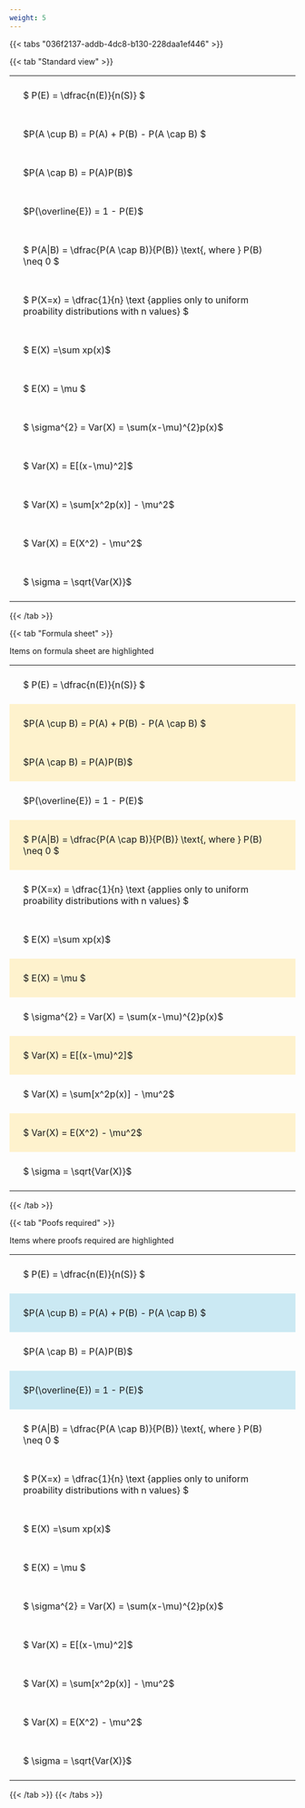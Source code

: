 ```yaml
---
weight: 5
---
```


{{< tabs "036f2137-addb-4dc8-b130-228daa1ef446" >}}

{{< tab "Standard view" >}}

<style type="text/css">
#T_b13de th.col_heading {
  text-align: left;
  font-size: 1em;
}
#T_b13de td {
  text-align: left;
  font-size: 1em;
  padding: 1.5em;
}
</style>
<table id="T_b13de">
  <thead>
  </thead>
  <tbody>
    <tr>
      <td id="T_b13de_row0_col0" class="data row0 col0" >$ P(E) = \dfrac{n(E)}{n(S)} $</td>
    </tr>
    <tr>
      <td id="T_b13de_row1_col0" class="data row1 col0" >$P(A \cup B) = P(A) + P(B) - P(A \cap B) $</td>
    </tr>
    <tr>
      <td id="T_b13de_row2_col0" class="data row2 col0" >$P(A \cap B)  = P(A)P(B)$</td>
    </tr>
    <tr>
      <td id="T_b13de_row3_col0" class="data row3 col0" >$P(\overline{E}) = 1 - P(E)$</td>
    </tr>
    <tr>
      <td id="T_b13de_row4_col0" class="data row4 col0" >$ P(A|B) = \dfrac{P(A \cap B)}{P(B)} \text{, where } P(B) \neq 0 $</td>
    </tr>
    <tr>
      <td id="T_b13de_row5_col0" class="data row5 col0" >$ P(X=x) =  \dfrac{1}{n} 
\text {applies only to uniform proability distributions with n values} $</td>
    </tr>
    <tr>
      <td id="T_b13de_row6_col0" class="data row6 col0" >$ E(X) =\sum xp(x)$</td>
    </tr>
    <tr>
      <td id="T_b13de_row7_col0" class="data row7 col0" >$ E(X) = \mu $</td>
    </tr>
    <tr>
      <td id="T_b13de_row8_col0" class="data row8 col0" >$ \sigma^{2} = Var(X) = \sum(x-\mu)^{2}p(x)$</td>
    </tr>
    <tr>
      <td id="T_b13de_row9_col0" class="data row9 col0" >$ Var(X) = E[(x-\mu)^2]$</td>
    </tr>
    <tr>
      <td id="T_b13de_row10_col0" class="data row10 col0" >$ Var(X) = \sum[x^2p(x)] - \mu^2$</td>
    </tr>
    <tr>
      <td id="T_b13de_row11_col0" class="data row11 col0" >$ Var(X) = E(X^2) - \mu^2$</td>
    </tr>
    <tr>
      <td id="T_b13de_row12_col0" class="data row12 col0" >$ \sigma = \sqrt{Var(X)}$</td>
    </tr>
  </tbody>
</table>
{{< /tab >}}

{{< tab "Formula sheet" >}}

Items on formula sheet are highlighted 
<br>
<style type="text/css">
#T_1d893 th.col_heading {
  text-align: left;
  font-size: 1em;
}
#T_1d893 td {
  text-align: left;
  font-size: 1em;
  padding: 1.5em;
}
#T_1d893_row0_col0, #T_1d893_row3_col0, #T_1d893_row5_col0, #T_1d893_row6_col0, #T_1d893_row8_col0, #T_1d893_row10_col0, #T_1d893_row12_col0 {
  background-color: rgba(0,0,0,0);
}
#T_1d893_row1_col0, #T_1d893_row2_col0, #T_1d893_row4_col0, #T_1d893_row7_col0, #T_1d893_row9_col0, #T_1d893_row11_col0 {
  background-color: rgba(255,194,10, 0.2);
}
</style>
<table id="T_1d893">
  <thead>
  </thead>
  <tbody>
    <tr>
      <td id="T_1d893_row0_col0" class="data row0 col0" >$ P(E) = \dfrac{n(E)}{n(S)} $</td>
    </tr>
    <tr>
      <td id="T_1d893_row1_col0" class="data row1 col0" >$P(A \cup B) = P(A) + P(B) - P(A \cap B) $</td>
    </tr>
    <tr>
      <td id="T_1d893_row2_col0" class="data row2 col0" >$P(A \cap B)  = P(A)P(B)$</td>
    </tr>
    <tr>
      <td id="T_1d893_row3_col0" class="data row3 col0" >$P(\overline{E}) = 1 - P(E)$</td>
    </tr>
    <tr>
      <td id="T_1d893_row4_col0" class="data row4 col0" >$ P(A|B) = \dfrac{P(A \cap B)}{P(B)} \text{, where } P(B) \neq 0 $</td>
    </tr>
    <tr>
      <td id="T_1d893_row5_col0" class="data row5 col0" >$ P(X=x) =  \dfrac{1}{n} 
\text {applies only to uniform proability distributions with n values} $</td>
    </tr>
    <tr>
      <td id="T_1d893_row6_col0" class="data row6 col0" >$ E(X) =\sum xp(x)$</td>
    </tr>
    <tr>
      <td id="T_1d893_row7_col0" class="data row7 col0" >$ E(X) = \mu $</td>
    </tr>
    <tr>
      <td id="T_1d893_row8_col0" class="data row8 col0" >$ \sigma^{2} = Var(X) = \sum(x-\mu)^{2}p(x)$</td>
    </tr>
    <tr>
      <td id="T_1d893_row9_col0" class="data row9 col0" >$ Var(X) = E[(x-\mu)^2]$</td>
    </tr>
    <tr>
      <td id="T_1d893_row10_col0" class="data row10 col0" >$ Var(X) = \sum[x^2p(x)] - \mu^2$</td>
    </tr>
    <tr>
      <td id="T_1d893_row11_col0" class="data row11 col0" >$ Var(X) = E(X^2) - \mu^2$</td>
    </tr>
    <tr>
      <td id="T_1d893_row12_col0" class="data row12 col0" >$ \sigma = \sqrt{Var(X)}$</td>
    </tr>
  </tbody>
</table>
{{< /tab >}}

{{< tab "Poofs required" >}}

Items where proofs required are highlighted 
<br>
<style type="text/css">
#T_bdfe4 th.col_heading {
  text-align: left;
  font-size: 1em;
}
#T_bdfe4 td {
  text-align: left;
  font-size: 1em;
  padding: 1.5em;
}
#T_bdfe4_row0_col0, #T_bdfe4_row2_col0, #T_bdfe4_row4_col0, #T_bdfe4_row5_col0, #T_bdfe4_row6_col0, #T_bdfe4_row7_col0, #T_bdfe4_row8_col0, #T_bdfe4_row9_col0, #T_bdfe4_row10_col0, #T_bdfe4_row11_col0, #T_bdfe4_row12_col0 {
  background-color: rgba(0,0,0,0);
}
#T_bdfe4_row1_col0, #T_bdfe4_row3_col0 {
  background-color: rgba(0,150,200, 0.2);
}
</style>
<table id="T_bdfe4">
  <thead>
  </thead>
  <tbody>
    <tr>
      <td id="T_bdfe4_row0_col0" class="data row0 col0" >$ P(E) = \dfrac{n(E)}{n(S)} $</td>
    </tr>
    <tr>
      <td id="T_bdfe4_row1_col0" class="data row1 col0" >$P(A \cup B) = P(A) + P(B) - P(A \cap B) $</td>
    </tr>
    <tr>
      <td id="T_bdfe4_row2_col0" class="data row2 col0" >$P(A \cap B)  = P(A)P(B)$</td>
    </tr>
    <tr>
      <td id="T_bdfe4_row3_col0" class="data row3 col0" >$P(\overline{E}) = 1 - P(E)$</td>
    </tr>
    <tr>
      <td id="T_bdfe4_row4_col0" class="data row4 col0" >$ P(A|B) = \dfrac{P(A \cap B)}{P(B)} \text{, where } P(B) \neq 0 $</td>
    </tr>
    <tr>
      <td id="T_bdfe4_row5_col0" class="data row5 col0" >$ P(X=x) =  \dfrac{1}{n} 
\text {applies only to uniform proability distributions with n values} $</td>
    </tr>
    <tr>
      <td id="T_bdfe4_row6_col0" class="data row6 col0" >$ E(X) =\sum xp(x)$</td>
    </tr>
    <tr>
      <td id="T_bdfe4_row7_col0" class="data row7 col0" >$ E(X) = \mu $</td>
    </tr>
    <tr>
      <td id="T_bdfe4_row8_col0" class="data row8 col0" >$ \sigma^{2} = Var(X) = \sum(x-\mu)^{2}p(x)$</td>
    </tr>
    <tr>
      <td id="T_bdfe4_row9_col0" class="data row9 col0" >$ Var(X) = E[(x-\mu)^2]$</td>
    </tr>
    <tr>
      <td id="T_bdfe4_row10_col0" class="data row10 col0" >$ Var(X) = \sum[x^2p(x)] - \mu^2$</td>
    </tr>
    <tr>
      <td id="T_bdfe4_row11_col0" class="data row11 col0" >$ Var(X) = E(X^2) - \mu^2$</td>
    </tr>
    <tr>
      <td id="T_bdfe4_row12_col0" class="data row12 col0" >$ \sigma = \sqrt{Var(X)}$</td>
    </tr>
  </tbody>
</table>
{{< /tab >}}
{{< /tabs >}}